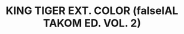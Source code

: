 ---
layout: product
title: "KING TIGER EXT. COLOR (falseIAL TAKOM ED. VOL. 2)"
price: "1800" 
desc: "Set boja"
img_path: "/assets/img/A.MIG-7166.webp"
brand: "AMMO"
available: false
special_offer: false
new: false
soon: false
cat: "020000"
subcat: "020100"
subsubcat: "020102"
sifra: "A.MIG-7166"
popular: false
spec: false
---